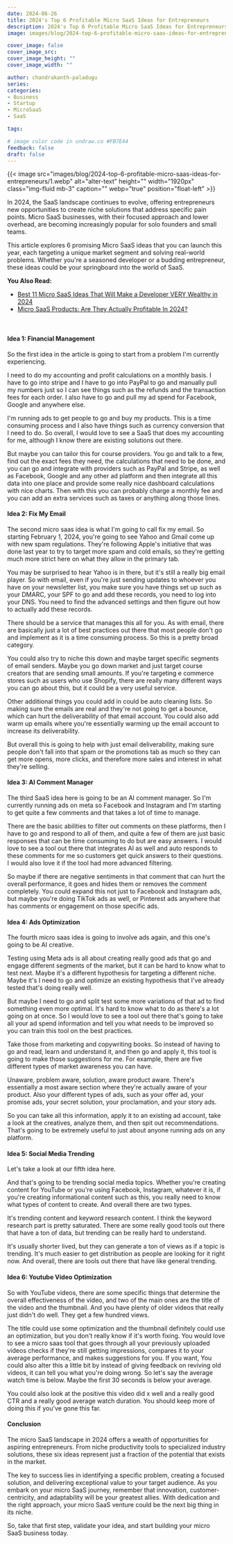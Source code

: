 ```yaml
---
date: 2024-06-26
title: 2024's Top 6 Profitable Micro SaaS Ideas for Entrepreneurs
description: 2024's Top 6 Profitable Micro SaaS Ideas for Entrepreneurs.
image: images/blog/2024-top-6-profitable-micro-saas-ideas-for-entrepreneurs/1.webp

cover_image: false
cover_image_src: 
cover_image_height: ""
cover_image_width: ""

author: chandrakanth-paladugu
series: 
categories:
- Business
- Startup
- MicroSaaS
- SaaS

tags:

# image color code in undraw.co #FB7E44 
feedback: false
draft: false
---
```


{{< image src="images/blog/2024-top-6-profitable-micro-saas-ideas-for-entrepreneurs/1.webp" alt="alter-text" height="" width="1920px" class="img-fluid mb-3" caption="" webp="true" position="float-left" >}}


In 2024, the SaaS landscape continues to evolve, offering entrepreneurs new opportunities to create niche solutions that address specific pain points. Micro SaaS businesses, with their focused approach and lower overhead, are becoming increasingly popular for solo founders and small teams. 

This article explores 6 promising Micro SaaS ideas that you can launch this year, each targeting a unique market segment and solving real-world problems. Whether you're a seasoned developer or a budding entrepreneur, these ideas could be your springboard into the world of SaaS.

**You Also Read:**

- [Best 11 Micro SaaS Ideas That Will Make a Developer VERY Wealthy in 2024](https://lindane.co/blog/11_micro_saas_ideas_that_will_make_a_developer_very_wealthy_in_2024/)
- [Micro SaaS Products: Are They Actually Profitable In 2024?](https://lindane.co/blog/micro-saas-products-are-they-actually-profitable-in-2024/)

<br>

#### Idea 1: Financial Management

So the first idea in the article is going to start from a problem I'm currently experiencing. 

I need to do my accounting and profit calculations on a monthly basis. I have to go into stripe and I have to go into PayPal to go and manually pull my numbers just so I can see things such as the refunds and the transaction fees for each order. I also have to go and pull my ad spend for Facebook, Google and anywhere else.

I'm running ads to get people to go and buy my products. This is a time consuming process and I also have things such as currency conversion that I need to do. So overall, I would love to see a SaaS that does my accounting for me, although I know there are existing solutions out there.

But maybe you can tailor this for course providers. You go and talk to a few, find out the exact fees they need, the calculations that need to be done, and you can go and integrate with providers such as PayPal and Stripe, as well as Facebook, Google and any other ad platform and then integrate all this data into one place and provide some really nice dashboard calculations with nice charts. Then with this you can probably charge a monthly fee and you can add an extra services such as taxes or anything along those lines.

#### Idea 2: Fix My Email

The second micro saas idea is what I'm going to call fix my email. So starting February 1, 2024, you're going to see Yahoo and Gmail come up with new spam regulations. They're following Apple's initiative that was done last year to try to target more spam and cold emails, so they're getting much more strict here on what they allow in the primary tab.

You may be surprised to hear Yahoo is in there, but it's still a really big email player. So with email, even if you're just sending updates to whoever you have on your newsletter list, you make sure you have things set up such as your DMARC, your SPF to go and add these records, you need to log into your DNS. You need to find the advanced settings and then figure out how to actually add these records.

There should be a service that manages this all for you. As with email, there are basically just a lot of best practices out there that most people don't go and implement as it is a time consuming process. So this is a pretty broad category.

You could also try to niche this down and maybe target specific segments of email senders. Maybe you go down market and just target course creators that are sending small amounts. If you're targeting e commerce stores such as users who use Shopify, there are really many different ways you can go about this, but it could be a very useful service.

Other additional things you could add in could be auto cleaning lists. So making sure the emails are real and they're not going to get a bounce, which can hurt the deliverability of that email account. You could also add warm up emails where you're essentially warming up the email account to increase its deliverability.

But overall this is going to help with just email deliverability, making sure people don't fall into that spam or the promotions tab as much so they can get more opens, more clicks, and therefore more sales and interest in what they're selling. 

#### Idea 3: AI Comment Manager

The third SaaS idea here is going to be an AI comment manager. So I'm currently running ads on meta so Facebook and Instagram and I'm starting to get quite a few comments and that takes a lot of time to manage.

There are the basic abilities to filter out comments on these platforms, then I have to go and respond to all of them, and quite a few of them are just basic responses that can be time consuming to do but are easy answers. I would love to see a tool out there that integrates AI as well and auto responds to these comments for me so customers get quick answers to their questions. I would also love it if the tool had more advanced filtering.

So maybe if there are negative sentiments in that comment that can hurt the overall performance, it goes and hides them or removes the comment completely. You could expand this not just to Facebook and Instagram ads, but maybe you're doing TikTok ads as well, or Pinterest ads anywhere that has comments or engagement on those specific ads. 

#### Idea 4: Ads Optimization

The fourth micro saas idea is going to involve ads again, and this one's going to be AI creative.

Testing using Meta ads is all about creating really good ads that go and engage different segments of the market, but it can be hard to know what to test next. Maybe it's a different hypothesis for targeting a different niche. Maybe it's I need to go and optimize an existing hypothesis that I've already tested that's doing really well.

But maybe I need to go and split test some more variations of that ad to find something even more optimal. It's hard to know what to do as there's a lot going on at once. So I would love to see a tool out there that's going to take all your ad spend information and tell you what needs to be improved so you can train this tool on the best practices.

Take those from marketing and copywriting books. So instead of having to go and read, learn and understand it, and then go and apply it, this tool is going to make those suggestions for me. For example, there are five different types of market awareness you can have.

Unaware, problem aware, solution, aware product aware. There's essentially a most aware section where they're actually aware of your product. 
Also your different types of ads, such as your offer ad, your promise ads, your secret solution, your proclamation, and your story ads.

So you can take all this information, apply it to an existing ad account, take a look at the creatives, analyze them, and then spit out recommendations. That's going to be extremely useful to just about anyone running ads on any platform. 

#### Idea 5: Social Media Trending

Let's take a look at our fifth idea here.

And that's going to be trending social media topics. Whether you're creating content for YouTube or you're using Facebook, Instagram, whatever it is, if you're creating informational content such as this, you really need to know what types of content to create. And overall there are two types.

It's trending content and keyword research content. I think the keyword research part is pretty saturated. There are some really good tools out there that have a ton of data, but trending can be really hard to understand.

It's usually shorter lived, but they can generate a ton of views as if a topic is trending. It's much easier to get distribution as people are looking for it right now. And overall, there are tools out there that have like general trending.

#### Idea 6: Youtube Video Optimization

So with YouTube videos, there are some specific things that determine the overall effectiveness of the video, and two of the main ones are the title of the video and the thumbnail. And you have plenty of older videos that really just didn't do well. They get a few hundred views.

The title could use some optimization and the thumbnail definitely could use an optimization, but you don't really know if it's worth fixing. You would love to see a micro saas tool that goes through all your previously uploaded videos checks if they're still getting impressions, compares it to your average performance, and makes suggestions for you. If you want, You could also alter this a little bit by instead of giving feedback on reviving old videos, it can tell you what you're doing wrong. So let's say the average watch time is below. Maybe the first 30 seconds is below your average.

You could also look at the positive this video did x well and a really good CTR and a really good average watch duration. You should keep more of doing this if you've gone this far.

#### Conclusion

The micro SaaS landscape in 2024 offers a wealth of opportunities for aspiring entrepreneurs. From niche productivity tools to specialized industry solutions, these six ideas represent just a fraction of the potential that exists in the market. 

The key to success lies in identifying a specific problem, creating a focused solution, and delivering exceptional value to your target audience. As you embark on your micro SaaS journey, remember that innovation, customer-centricity, and adaptability will be your greatest allies. With dedication and the right approach, your micro SaaS venture could be the next big thing in its niche. 

So, take that first step, validate your idea, and start building your micro SaaS business today.
